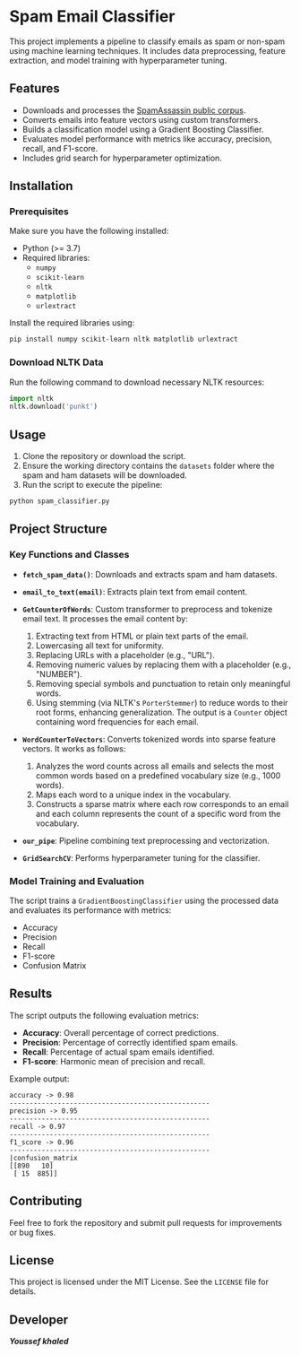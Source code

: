 # Spam Email Classifier

This project implements a pipeline to classify emails as spam or non-spam using machine learning techniques. It includes data preprocessing, feature extraction, and model training with hyperparameter tuning.

## Features

- Downloads and processes the [SpamAssassin public corpus](http://spamassassin.apache.org/old/publiccorpus/).
- Converts emails into feature vectors using custom transformers.
- Builds a classification model using a Gradient Boosting Classifier.
- Evaluates model performance with metrics like accuracy, precision, recall, and F1-score.
- Includes grid search for hyperparameter optimization.

## Installation

### Prerequisites

Make sure you have the following installed:

- Python (>= 3.7)
- Required libraries:
  - `numpy`
  - `scikit-learn`
  - `nltk`
  - `matplotlib`
  - `urlextract`

Install the required libraries using:

```bash
pip install numpy scikit-learn nltk matplotlib urlextract
```

### Download NLTK Data

Run the following command to download necessary NLTK resources:

```python
import nltk
nltk.download('punkt')
```

## Usage

1. Clone the repository or download the script.
2. Ensure the working directory contains the `datasets` folder where the spam and ham datasets will be downloaded.
3. Run the script to execute the pipeline:

```bash
python spam_classifier.py
```

## Project Structure

### Key Functions and Classes

- **`fetch_spam_data()`**: Downloads and extracts spam and ham datasets.
- **`email_to_text(email)`**: Extracts plain text from email content.
- **`GetCounterOfWords`**: Custom transformer to preprocess and tokenize email text. It processes the email content by:
  1. Extracting text from HTML or plain text parts of the email.
  2. Lowercasing all text for uniformity.
  3. Replacing URLs with a placeholder (e.g., "URL").
  4. Removing numeric values by replacing them with a placeholder (e.g., "NUMBER").
  5. Removing special symbols and punctuation to retain only meaningful words.
  6. Using stemming (via NLTK's `PorterStemmer`) to reduce words to their root forms, enhancing generalization.
  The output is a `Counter` object containing word frequencies for each email.

- **`WordCounterToVectors`**: Converts tokenized words into sparse feature vectors. It works as follows:
  1. Analyzes the word counts across all emails and selects the most common words based on a predefined vocabulary size (e.g., 1000 words).
  2. Maps each word to a unique index in the vocabulary.
  3. Constructs a sparse matrix where each row corresponds to an email and each column represents the count of a specific word from the vocabulary.

- **`our_pipe`**: Pipeline combining text preprocessing and vectorization.
- **`GridSearchCV`**: Performs hyperparameter tuning for the classifier.

### Model Training and Evaluation

The script trains a `GradientBoostingClassifier` using the processed data and evaluates its performance with metrics:

- Accuracy
- Precision
- Recall
- F1-score
- Confusion Matrix

## Results

The script outputs the following evaluation metrics:

- **Accuracy**: Overall percentage of correct predictions.
- **Precision**: Percentage of correctly identified spam emails.
- **Recall**: Percentage of actual spam emails identified.
- **F1-score**: Harmonic mean of precision and recall.

Example output:
```
accuracy -> 0.98
--------------------------------------------------
precision -> 0.95
--------------------------------------------------
recall -> 0.97
--------------------------------------------------
f1_score -> 0.96
--------------------------------------------------
|confusion_matrix
[[890   10]
 [ 15  885]]
```

## Contributing

Feel free to fork the repository and submit pull requests for improvements or bug fixes.

## License

This project is licensed under the MIT License. See the `LICENSE` file for details.


## Developer
***Youssef khaled***


